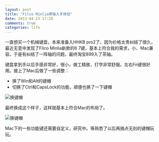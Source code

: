 ```yaml
---
layout: post
title: "Filco Minlia茶轴入手体验"
date: 2013-04-23 17:29
comments: true
categories: life
---
```


一直想买一个机械键盘，本来准备入HHKB pro2了，因为价格太贵纠结了很久，最近无意中发现了Filco Minlia新款的6
7键，基本上符合我的需求，小、Mac兼容。于是有纠结了一阵轴的问题，最终淘宝899入了茶轴。

键盘拿到手以后手感非常好，很小，做工精致，打字非常舒服。左右Fn键很好用。接上了Mac后做了一些调整：

* 换了Win和Alt的键帽
* 切换了Ctrl和CapsLock的功能，顺便也换了一下键帽

![换键帽](http://farm9.staticflickr.com/8390/8675037292_64763f605e.jpg)

最终换成这个样子，这样就基本上符合Mac的布局了。

![换键帽](http://farm9.staticflickr.com/8533/8675037118_7a56e256e5.jpg)

Mac下的一些功能键还需要自定义，研究中。等熟悉了以后再搞点无刻的键帽玩玩。
